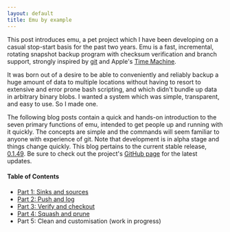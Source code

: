 ```yaml
---
layout: default
title: Emu by example
---
```


This post introduces emu, a pet project which I have been developing
on a casual stop-start basis for the past two years. Emu is a fast,
incremental, rotating snapshot backup program with checksum
verification and branch support, strongly inspired by
[git](http://git-scm.com/) and Apple's
[Time Machine](http://support.apple.com/kb/HT1427).

It was born out of a desire to be able to conveniently and reliably
backup a huge amount of data to multiple locations without having to
resort to extensive and error prone bash scripting, and which didn't
bundle up data in arbitrary binary blobs. I wanted a system which was
simple, transparent, and easy to use. So I made one.

The following blog posts contain a quick and hands-on introduction to
the seven primary functions of emu, intended to get people up and
running with it quickly. The concepts are simple and the commands will
seem familiar to anyone with experience of git. Note that development
is in alpha stage and things change quickly. This blog pertains to the
current stable release,
[0.1.49](https://github.com/ChrisCummins/emu/releases/tag/0.1.49). Be
sure to check out the project's
[GitHub page](https://github.com/ChrisCummins/emu) for the latest
updates.

#### Table of Contents

 * [Part 1: Sinks and sources](/posts/emu-by-example-1/)
 * [Part 2: Push and log](/posts/emu-by-example-2/)
 * [Part 3: Verify and checkout](/posts/emu-by-example-3/)
 * [Part 4: Squash and prune](/posts/emu-by-example-4/)
 * Part 5: Clean and customisation (work in progress)
